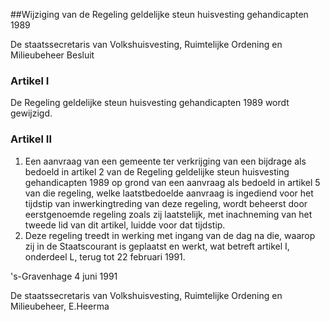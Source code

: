 <meta http-equiv='Content-Type' content='text/html; charset=utf-8' />

##Wijziging van de Regeling geldelijke steun huisvesting gehandicapten 1989

De staatssecretaris van Volkshuisvesting, Ruimtelijke Ordening en Milieubeheer  Besluit    

### Artikel  I  

De Regeling geldelijke steun huisvesting gehandicapten 1989 wordt gewijzigd.   

### Artikel  II  

1.  Een aanvraag van een gemeente ter verkrijging van een bijdrage als bedoeld in artikel 2 van de Regeling geldelijke steun huisvesting gehandicapten 1989 op grond van een aanvraag als bedoeld in artikel 5 van die regeling, welke laatstbedoelde aanvraag is ingediend voor het tijdstip van inwerkingtreding van deze regeling, wordt beheerst door eerstgenoemde regeling zoals zij laatstelijk, met inachneming van het tweede lid van dit artikel, luidde voor dat tijdstip.   
2.  Deze regeling treedt in werking met ingang van de dag na die, waarop zij in de Staatscourant is geplaatst en werkt, wat betreft artikel I, onderdeel L, terug tot 22 februari 1991.   

's-Gravenhage 
4 juni 1991    

De 
staatssecretaris van Volkshuisvesting, Ruimtelijke Ordening en Milieubeheer, 
E.Heerma    
